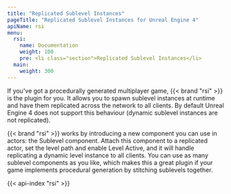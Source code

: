 ```yaml
---
title: "Replicated Sublevel Instances"
pageTitle: "Replicated Sublevel Instances for Unreal Engine 4"
apiName: rsi
menu:
  rsi:
    name: Documentation
    weight: 100
    pre: <li class="section">Replicated Sublevel Instances</li>
  main:
    weight: 300
---
```


If you've got a procedurally generated multiplayer game, {{< brand "rsi" >}} is the plugin for you. It allows you to spawn sublevel instances at runtime and have them replicated across the network to all clients. By default Unreal Engine 4 does not support this behaviour (dynamic sublevel instances are not replicated).

{{< brand "rsi" >}} works by introducing a new component you can use in actors: the Sublevel component. Attach this component to a replicated actor, set the level path and enable Level Active, and it will handle replicating a dynamic level instance to all clients. You can use as many sublevel components as you like, which makes this a great plugin if your game implements procedural generation by stitching sublevels together.

{{< api-index "rsi" >}}